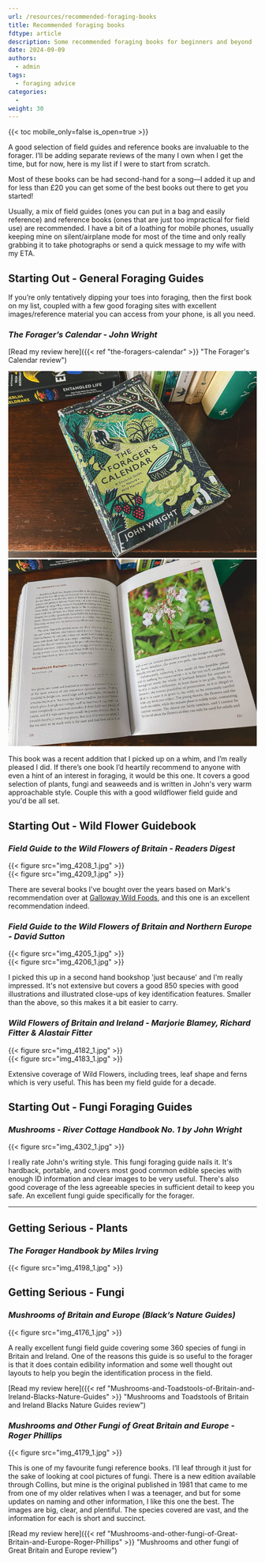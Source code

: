 ```yaml
---
url: /resources/recommended-foraging-books
title: Recommended foraging books
fdtype: article
description: Some recommended foraging books for beginners and beyond
date: 2024-09-09
authors:
  - admin
tags:
  - foraging advice
categories:
  - 
weight: 30
---
```

{{< toc mobile_only=false is_open=true >}}


A good selection of field guides and reference books are invaluable to the forager. I’ll be adding separate reviews of the many I own when I get the time, but for now, here is my list if I were to start from scratch.

Most of these books can be had second-hand for a song—I added it up and for less than £20 you can get some of the best books out there to get you started!

Usually, a mix of field guides (ones you can put in a bag and easily reference) and reference books (ones that are just too impractical for field use) are recommended. I have a bit of a loathing for mobile phones, usually keeping mine on silent/airplane mode for most of the time and only really grabbing it to take photographs or send a quick message to my wife with my ETA.


## Starting Out - General Foraging Guides

If you’re only tentatively dipping your toes into foraging, then the first book on my list, coupled with a few good foraging sites with excellent images/reference material you can access from your phone, is all you need.

### *The Forager’s Calendar - John Wright*
[Read my review here]({{< ref "the-foragers-calendar" >}} "The Forager's Calendar review")

<div class="col-container">
    <div class="col-image-column">
        <img src="img_4174_1.jpg">
    </div>
    <div class="col-image-column">
        <img src="img_4175_1.jpg">
    </div>
</div>


This book was a recent addition that I picked up on a whim, and I’m really pleased I did. If there’s one book I’d heartily recommend to anyone with even a hint of an interest in foraging, it would be this one. It covers a good selection of plants, fungi and seaweeds and is written in John's very warm approachable style. Couple this with a good wildflower field guide and you'd be all set. 

## Starting Out - Wild Flower Guidebook

### *Field Guide to the Wild Flowers of Britain - Readers Digest*

<div class="col-container">
    <div class="col-image-column">
        {{< figure src="img_4208_1.jpg"  >}}
    </div>
    <div class="col-image-column">
        {{< figure src="img_4209_1.jpg"  >}}
    </div>
</div>

There are several books I've bought over the years based on Mark's recommendation over at [Galloway Wild Foods](https://gallowaywildfoods.com/), and this one is an excellent recommendation indeed.


### *Field Guide to the Wild Flowers of Britain and Northern Europe - David Sutton*

<div class="col-container">
    <div class="col-image-column">
        {{< figure src="img_4205_1.jpg"  >}}
    </div>
    <div class="col-image-column">
        {{< figure src="img_4206_1.jpg"  >}}
    </div>
</div>


I picked this up in a second hand bookshop 'just because' and I'm really impressed. It's not extensive but covers a good 850 species with good illustrations and illustrated close-ups of key identification features. Smaller than the above, so this makes it a bit easier to carry.



### *Wild Flowers of Britain and Ireland - Marjorie Blamey, Richard Fitter & Alastair Fitter*

<div class="col-container">
    <div class="col-image-column">
        {{< figure src="img_4182_1.jpg"  >}}
    </div>
    <div class="col-image-column">
        {{< figure src="img_4183_1.jpg"  >}}
    </div>
</div>



Extensive coverage of Wild Flowers, including trees, leaf shape and ferns which is very useful. This has been my field guide for a decade.



## Starting Out - Fungi Foraging Guides


### *Mushrooms - River Cottage Handbook No. 1 by John Wright*

{{< figure src="img_4302_1.jpg"  >}}

I really rate John's writing style. This fungi foraging guide nails it. It's hardback, portable, and covers most good common edible species with enough ID information and clear images to be very useful. There's also good coverage of the less agreeable species in sufficient detail to keep you safe. An excellent fungi guide specifically for the forager.


---


## Getting Serious - Plants

### *The Forager Handbook by Miles Irving*

{{< figure src="img_4198_1.jpg" >}}


## Getting Serious - Fungi

### *Mushrooms of Britain and Europe (Black’s Nature Guides)*

{{< figure src="img_4176_1.jpg"  >}}

A really excellent fungi field guide covering some 360 species of fungi in Britain and Ireland. One of the reasons this guide is so useful to the forager is that it does contain edibility information and some well thought out layouts to help you begin the identification process in the field.

[Read my review here]({{< ref "Mushrooms-and-Toadstools-of-Britain-and-Ireland-Blacks-Nature-Guides" >}} "Mushrooms and Toadstools of Britain and Ireland Blacks Nature Guides review")


### *Mushrooms and Other Fungi of Great Britain and Europe - Roger Phillips*

{{< figure src="img_4179_1.jpg"  >}}

This is one of my favourite fungi reference books. I’ll leaf through it just for the sake of looking at cool pictures of fungi. There is a new edition available through Collins, but mine is the original published in 1981 that came to me from one of my older relatives when I was a teenager, and but for some updates on naming and other information, I like this one the best. The images are big, clear, and plentiful. The species covered are vast, and the information for each is short and succinct.

[Read my review here]({{< ref "Mushrooms-and-other-fungi-of-Great-Britain-and-Europe-Roger-Phillips" >}} "Mushrooms and other fungi of Great Britain and Europe review")